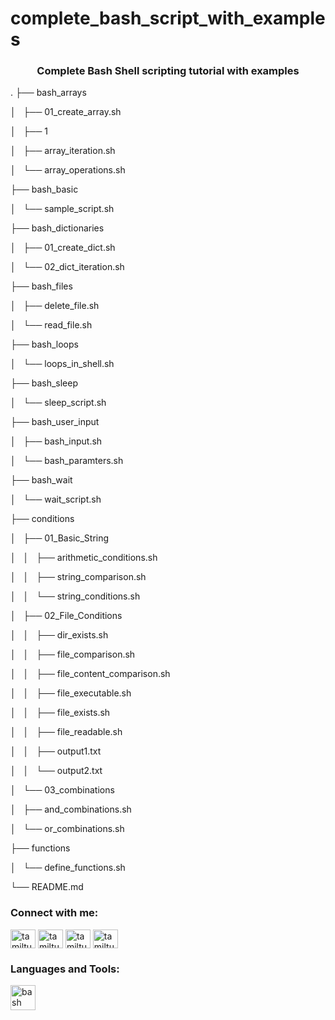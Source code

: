 # complete_bash_script_with_examples
<h3 align="center">Complete Bash Shell scripting tutorial with examples</h3>
.
├── bash_arrays

│   ├── 01_create_array.sh

│   ├── 1

│   ├── array_iteration.sh

│   └── array_operations.sh

├── bash_basic

│   └── sample_script.sh

├── bash_dictionaries

│   ├── 01_create_dict.sh

│   └── 02_dict_iteration.sh

├── bash_files

│   ├── delete_file.sh

│   └── read_file.sh

├── bash_loops

│   └── loops_in_shell.sh

├── bash_sleep

│   └── sleep_script.sh

├── bash_user_input

│   ├── bash_input.sh

│   └── bash_paramters.sh

├── bash_wait

│   └── wait_script.sh

├── conditions

│   ├── 01_Basic_String

│   │   ├── arithmetic_conditions.sh

│   │   ├── string_comparison.sh

│   │   └── string_conditions.sh

│   ├── 02_File_Conditions

│   │   ├── dir_exists.sh

│   │   ├── file_comparison.sh

│   │   ├── file_content_comparison.sh

│   │   ├── file_executable.sh

│   │   ├── file_exists.sh

│   │   ├── file_readable.sh

│   │   ├── output1.txt

│   │   └── output2.txt

│   └── 03_combinations

│       ├── and_combinations.sh

│       └── or_combinations.sh

├── functions

│   └── define_functions.sh

└── README.md


<h3 align="left">Connect with me:</h3>
<p align="left">
<a href="https://twitter.com/tamiltutera" target="blank"><img align="center" src="https://raw.githubusercontent.com/rahuldkjain/github-profile-readme-generator/master/src/images/icons/Social/twitter.svg" alt="tamiltutera" height="30" width="40" /></a>
<a href="https://linkedin.com/in/tamiltutera" target="blank"><img align="center" src="https://raw.githubusercontent.com/rahuldkjain/github-profile-readme-generator/master/src/images/icons/Social/linked-in-alt.svg" alt="tamiltutera" height="30" width="40" /></a>
<a href="https://fb.com/tamiltutera" target="blank"><img align="center" src="https://raw.githubusercontent.com/rahuldkjain/github-profile-readme-generator/master/src/images/icons/Social/facebook.svg" alt="tamiltutera" height="30" width="40" /></a>
<a href="https://www.youtube.com/c/tamiltutera" target="blank"><img align="center" src="https://raw.githubusercontent.com/rahuldkjain/github-profile-readme-generator/master/src/images/icons/Social/youtube.svg" alt="tamiltutera" height="30" width="40" /></a>
</p>

<h3 align="left">Languages and Tools:</h3>
<p align="left"> <a href="https://www.gnu.org/software/bash/" target="_blank" rel="noreferrer"> <img src="https://www.vectorlogo.zone/logos/gnu_bash/gnu_bash-icon.svg" alt="bash" width="40" height="40"/> </a> </p>
